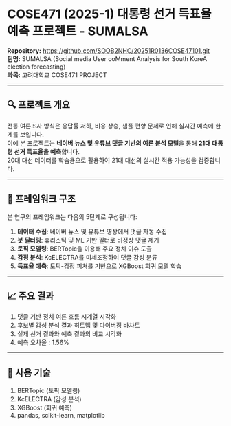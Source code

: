 # COSE471 (2025-1) 대통령 선거 득표율 예측 프로젝트 - SUMALSA

**Repository:** https://github.com/SOOB2NHO/20251R0136COSE47101.git  
**팀명:** SUMALSA (Social media User coMment Analysis for South KoreA election forecasting)  
**과목:** 고려대학교 COSE471 PROJECT

---

## 🔍 프로젝트 개요

전통 여론조사 방식은 응답률 저하, 비용 상승, 샘플 편향 문제로 인해 실시간 예측에 한계를 보입니다.  
이에 본 프로젝트는 **네이버 뉴스 및 유튜브 댓글 기반의 여론 분석 모델**을 통해 **21대 대통령 선거 득표율을 예측**합니다.  
20대 대선 데이터를 학습용으로 활용하여 21대 대선의 실시간 적용 가능성을 검증합니다.

---

## 🧩 프레임워크 구조

본 연구의 프레임워크는 다음의 5단계로 구성됩니다:

1. **데이터 수집**: 네이버 뉴스 및 유튜브 영상에서 댓글 자동 수집  
2. **봇 필터링**: 휴리스틱 및 ML 기반 필터로 비정상 댓글 제거  
3. **토픽 모델링**: BERTopic을 이용해 주요 정치 이슈 도출  
4. **감정 분석**: KcELECTRA를 미세조정하여 댓글 감성 분류  
5. **득표율 예측**: 토픽-감정 피처를 기반으로 XGBoost 회귀 모델 학습

---

## 📈 주요 결과
1. 댓글 기반 정치 여론 흐름 시계열 시각화
2. 후보별 감성 분석 결과 히트맵 및 다이버징 바차트
3. 실제 선거 결과와 예측 결과의 비교 시각화
4. 예측 오차율 : 1.56%

---

## 📌 사용 기술
1. BERTopic (토픽 모델링)
2. KcELECTRA (감성 분석)
3. XGBoost (회귀 예측)
4. pandas, scikit-learn, matplotlib

